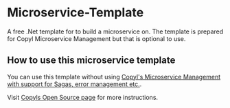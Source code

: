 # Microservice-Template
A free .Net template for to build a microservice on. The template is prepared for Copyl Microservice Management but that is optional to use.

## How to use this microservice template
You can use this template without using [Copyl's Microservice Management with support for Sagas, error management etc.](https://www.copyl.com/en/developer/microservices).

Visit [Copyls Open Source page](https://www.copyl.com/en/developer/open-source) for more instructions.
